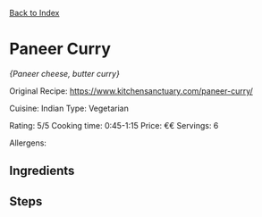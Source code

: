 [Back to Index](/index.md)

# Paneer Curry
*{Paneer cheese, butter curry}*

Original Recipe: https://www.kitchensanctuary.com/paneer-curry/

Cuisine: Indian
Type: Vegetarian

Rating: 5/5
Cooking time: 0:45-1:15
Price: €€
Servings: 6

Allergens:

## Ingredients


## Steps